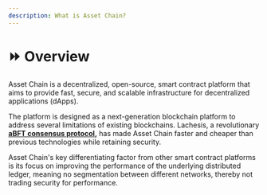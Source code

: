 ```yaml
---
description: What is Asset Chain?
---
```


# ⏩ Overview

Asset Chain is a decentralized, open-source, smart contract platform that aims to provide fast, secure, and scalable infrastructure for decentralized applications (dApps).

The platform is designed as a next-generation blockchain platform to address several limitations of existing blockchains. Lachesis, a revolutionary [**aBFT consensus protocol**](https://docs.fantom.foundation/technology/lachesis-abft)**,** has made Asset Chain faster and cheaper than previous technologies while retaining security.

Asset Chain's key differentiating factor from other smart contract platforms is its focus on improving the performance of the underlying distributed ledger, meaning no segmentation between different networks, thereby not trading security for performance.
